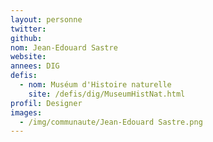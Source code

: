 ```yaml
---
layout: personne
twitter: 
github: 
nom: Jean-Edouard Sastre
website: 
annees: DIG
defis: 
  - nom: Muséum d'Histoire naturelle
    site: /defis/dig/MuseumHistNat.html
profil: Designer
images:
  - /img/communaute/Jean-Edouard Sastre.png
---
```

